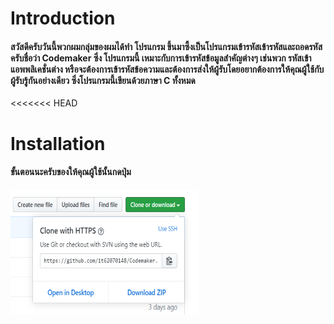 # Introduction
#### สวัสดีครับวันนี้พวกผมกลุ่มของผมได้ทำ โปรแกรม ขึ้นมาซึ้งเป็นโปรแกรมเข้ารหัสเข้ารหัสและถอดรหัสครับชื่อว่า Codemaker ซึ่ง โปรแกรมนี้ เหมาะกับการเข้ารหัสข้อมูลสำคัญต่างๆ เช่นพวก รหัสเข้าแอพพลิเคชั่นต่าง หรือจะต้องการเข้ารหัสข้อความและต้องการส่งให้ผู้รับโดยอยากต้องการให้คุณผู้ใช้กับผู้รับรู้กันอย่างเดียว ซึ่งโปรแกรมนี้เขียนด้วยภาษา C ทั้งหมด

<<<<<<< HEAD
# Installation
#### ขั้นตอนนะครับของให้คุณผู้ใช้นั้นกดปุ่ม 

![Image](picture/clonetest.png)

